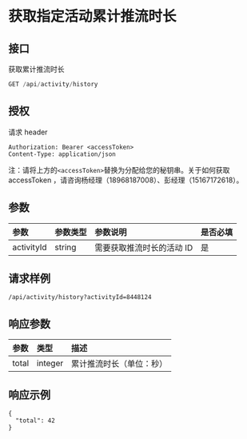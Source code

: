 # 获取指定活动累计推流时长

## 接口

获取累计推流时长

```javascript
GET /api/activity/history
```

## 授权

请求 header

```text
Authorization: Bearer <accessToken>
Content-Type: application/json
```

注：请将上方的`<accessToken>`替换为分配给您的秘钥串。关于如何获取 accessToken ，请咨询杨经理（18968187008）、彭经理（15167172618）。

## 参数

| 参数 | 参数类型 | 参数说明 | 是否必填 |
| :--- | :--- | :--- | :--- |
| activityId | string | 需要获取推流时长的活动 ID | 是 |

## 请求样例

```text
/api/activity/history?activityId=8448124
```

## 响应参数

| 参数 | 类型 | 描述 |
| :--- | :--- | :--- |
| total | integer | 累计推流时长（单位：秒） |

## 响应示例

```text
{
  "total": 42
}
```

